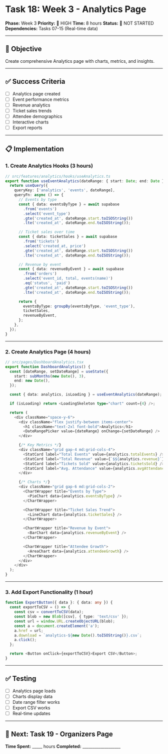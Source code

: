 # Task 18: Week 3 - Analytics Page
**Phase:** Week 3
**Priority:** 🔴 HIGH
**Time:** 8 hours
**Status:** 🔴 NOT STARTED
**Dependencies:** Tasks 07-15 (Real-time data)

---

## 🎯 Objective

Create comprehensive Analytics page with charts, metrics, and insights.

---

## ✅ Success Criteria

- [ ] Analytics page created
- [ ] Event performance metrics
- [ ] Revenue analytics
- [ ] Ticket sales trends
- [ ] Attendee demographics
- [ ] Interactive charts
- [ ] Export reports

---

## 📋 Implementation

### 1. Create Analytics Hooks (3 hours)

```typescript
// src/features/analytics/hooks/useAnalytics.ts
export function useEventAnalytics(dateRange: { start: Date; end: Date }) {
  return useQuery({
    queryKey: ['analytics', 'events', dateRange],
    queryFn: async () => {
      // Events by type
      const { data: eventsByType } = await supabase
        .from('events')
        .select('event_type')
        .gte('created_at', dateRange.start.toISOString())
        .lte('created_at', dateRange.end.toISOString());

      // Ticket sales over time
      const { data: ticketSales } = await supabase
        .from('tickets')
        .select('created_at, price')
        .gte('created_at', dateRange.start.toISOString())
        .lte('created_at', dateRange.end.toISOString());

      // Revenue by event
      const { data: revenueByEvent } = await supabase
        .from('orders')
        .select('event_id, total, events(name)')
        .eq('status', 'paid')
        .gte('created_at', dateRange.start.toISOString())
        .lte('created_at', dateRange.end.toISOString());

      return {
        eventsByType: groupBy(eventsByType, 'event_type'),
        ticketSales,
        revenueByEvent,
      };
    },
  });
}
```

---

### 2. Create Analytics Page (4 hours)

```typescript
// src/pages/DashboardAnalytics.tsx
export function DashboardAnalytics() {
  const [dateRange, setDateRange] = useState({
    start: subMonths(new Date(), 3),
    end: new Date(),
  });

  const { data: analytics, isLoading } = useEventAnalytics(dateRange);

  if (isLoading) return <LoadingSkeleton type="chart" count={4} />;

  return (
    <div className="space-y-6">
      <div className="flex justify-between items-center">
        <h1 className="text-2xl font-bold">Analytics</h1>
        <DateRangePicker value={dateRange} onChange={setDateRange} />
      </div>

      {/* Key Metrics */}
      <div className="grid gap-4 md:grid-cols-4">
        <StatCard label="Total Events" value={analytics.totalEvents} />
        <StatCard label="Total Revenue" value={`$${analytics.revenue}`} />
        <StatCard label="Tickets Sold" value={analytics.ticketsSold} />
        <StatCard label="Avg. Attendance" value={analytics.avgAttendance} />
      </div>

      {/* Charts */}
      <div className="grid gap-6 md:grid-cols-2">
        <ChartWrapper title="Events by Type">
          <PieChart data={analytics.eventsByType} />
        </ChartWrapper>

        <ChartWrapper title="Ticket Sales Trend">
          <LineChart data={analytics.ticketSales} />
        </ChartWrapper>

        <ChartWrapper title="Revenue by Event">
          <BarChart data={analytics.revenueByEvent} />
        </ChartWrapper>

        <ChartWrapper title="Attendee Growth">
          <AreaChart data={analytics.attendeeGrowth} />
        </ChartWrapper>
      </div>
    </div>
  );
}
```

---

### 3. Add Export Functionality (1 hour)

```typescript
function ExportButton({ data }: { data: any }) {
  const exportToCSV = () => {
    const csv = convertToCSV(data);
    const blob = new Blob([csv], { type: 'text/csv' });
    const url = window.URL.createObjectURL(blob);
    const a = document.createElement('a');
    a.href = url;
    a.download = `analytics-${new Date().toISOString()}.csv`;
    a.click();
  };

  return <Button onClick={exportToCSV}>Export CSV</Button>;
}
```

---

## ✅ Testing

- [ ] Analytics page loads
- [ ] Charts display data
- [ ] Date range filter works
- [ ] Export CSV works
- [ ] Real-time updates

---

## 🎯 Next: Task 19 - Organizers Page

**Time Spent:** _____ hours
**Completed:** ___________________
